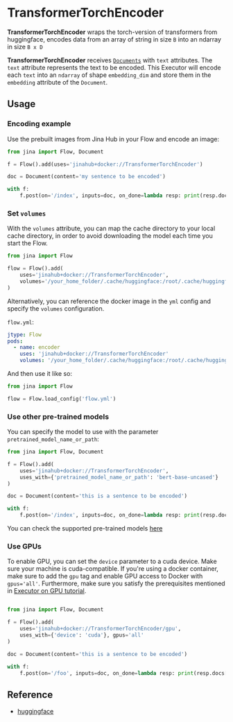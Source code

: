 # TransformerTorchEncoder

**TransformerTorchEncoder** wraps the torch-version of transformers from huggingface, encodes data from an array of string in size `B` into an ndarray in size `B x D`

**TransformerTorchEncoder** receives [`Documents`](https://docs.jina.ai/fundamentals/document/) with `text` attributes.
The `text` attribute represents the text to be encoded. This Executor will encode each `text` into an `ndarray` of shape `embedding_dim` and store them in the `embedding` attribute of the `Document`.


## Usage

### Encoding example

Use the prebuilt images from Jina Hub in your Flow and encode an image:

```python
from jina import Flow, Document

f = Flow().add(uses='jinahub+docker://TransformerTorchEncoder')

doc = Document(content='my sentence to be encoded')

with f:
    f.post(on='/index', inputs=doc, on_done=lambda resp: print(resp.docs[0].embedding))
```


### Set `volumes`

With the `volumes` attribute, you can map the cache directory to your local cache directory, in order to avoid downloading 
the model each time you start the Flow.

```python
from jina import Flow

flow = Flow().add(
    uses='jinahub+docker://TransformerTorchEncoder',
    volumes='/your_home_folder/.cache/huggingface:/root/.cache/huggingface'
)
```

Alternatively, you can reference the docker image in the `yml` config and specify the `volumes` configuration.

`flow.yml`:

```yaml
jtype: Flow
pods:
  - name: encoder
    uses: 'jinahub+docker://TransformerTorchEncoder'
    volumes: '/your_home_folder/.cache/huggingface:/root/.cache/huggingface'
```

And then use it like so:
```python
from jina import Flow

flow = Flow.load_config('flow.yml')
```


### Use other pre-trained models
You can specify the model to use with the parameter `pretrained_model_name_or_path`:
```python
from jina import Flow, Document

f = Flow().add(
    uses='jinahub+docker://TransformerTorchEncoder',
    uses_with={'pretrained_model_name_or_path': 'bert-base-uncased'}
)

doc = Document(content='this is a sentence to be encoded')

with f:
    f.post(on='/index', inputs=doc, on_done=lambda resp: print(resp.docs[0].embedding))
```

You can check the supported pre-trained models [here](https://huggingface.co/transformers/pretrained_models.html)

### Use GPUs
To enable GPU, you can set the `device` parameter to a cuda device.
Make sure your machine is cuda-compatible.
If you're using a docker container, make sure to add the `gpu` tag and enable 
GPU access to Docker with `gpus='all'`.
Furthermore, make sure you satisfy the prerequisites mentioned in 
[Executor on GPU tutorial](https://docs.jina.ai/tutorials/gpu_executor/#prerequisites).

```python

from jina import Flow, Document

f = Flow().add(
    uses='jinahub+docker://TransformerTorchEncoder/gpu',
    uses_with={'device': 'cuda'}, gpus='all'
)

doc = Document(content='this is a sentence to be encoded')

with f:
    f.post(on='/foo', inputs=doc, on_done=lambda resp: print(resp.docs[0].embedding))
```

## Reference
- [huggingface](https://huggingface.co/models)
